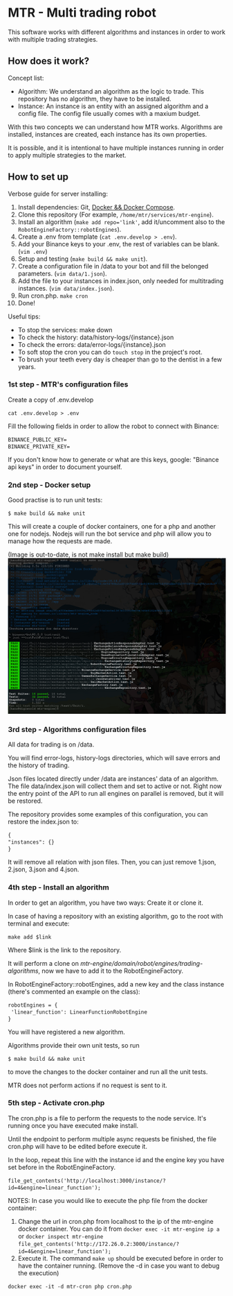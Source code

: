 # MTR - Multi trading robot

This software works with different algorithms and instances in order to work with multiple trading strategies.

## How does it work?

Concept list:

- Algorithm: We understand an algorithm as the logic to trade. This repository has no algorithm, they have to be installed.
- Instance: An instance is an entity with an assigned algorithm and a config file. The config file usually comes with a maxium budget.

With this two concepts we can understand how MTR works. Algorithms are installed, instances are created, each instance has its own properties.

It is possible, and it is intentional to have multiple instances running in order to apply multiple strategies to the market.

## How to set up

Verbose guide for server installing:

1. Install dependencies: Git, [Docker && Docker Compose](https://wiki.archlinux.org/title/docker#Installation). 
2. Clone this repository (For example, `/home/mtr/services/mtr-engine`).
3. Install an algorithm (`make add repo='link'`, add it/uncomment also to the `RobotEngineFactory::robotEngines`).
4. Create a .env from template (`cat .env.develop > .env`).
5. Add your Binance keys to your .env, the rest of variables can be blank. (`vim .env`)
6. Setup and testing (`make build && make unit`).
7. Create a configuration file in /data to your bot and fill the belonged parameters. (`vim data/1.json`).
8. Add the file to your instances in index.json, only needed for multitrading instances. (`vim data/index.json`).
9. Run cron.php. `make cron`
10. Done!

Useful tips:

* To stop the services: make down
* To check the history: data/history-logs/{instance}.json
* To check the errors: data/error-logs/{instance}.json
* To soft stop the cron you can do `touch stop` in the project's root.
* To brush your teeth every day is cheaper than go to the dentist in a few years.

### 1st step - MTR's configuration files

Create a copy of .env.develop

```
cat .env.develop > .env
```

Fill the following fields in order to allow the robot to connect with Binance:

```
BINANCE_PUBLIC_KEY=
BINANCE_PRIVATE_KEY=
```

If you don't know how to generate or what are this keys, google: "Binance api keys" in order to document yourself.

### 2nd step - Docker setup

Good practise is to run unit tests:

```
$ make build && make unit
```

This will create a couple of docker containers, one for a php and another one for nodejs. Nodejs will run the bot service
 and php will allow you to manage how the requests are made.

(Image is out-to-date, is not make install but make build)
![Make install and unit output](https://raw.githubusercontent.com/hanschrome/mtr-engine/main/doc/screenshots/make_install_unit.png)

### 3rd step - Algorithms configuration files

All data for trading is on /data.

You will find error-logs, history-logs directories, which will save errors and the history of trading.

Json files located directly under /data are instances' data of an algorithm. The file data/index.json will collect them
 and set to active or not. Right now the entry point of the API to run all engines on parallel is removed, but it will be
 restored.

The repository provides some examples of this configuration, you can restore the index.json to:

```
{
"instances": {}
}
```

It will remove all relation with json files. Then, you can just remove 1.json, 2.json, 3.json and 4.json.

### 4th step - Install an algorithm

In order to get an algorithm, you have two ways: Create it or clone it.

In case of having a repository with an existing algorithm, go to the root with terminal and execute:

```
make add $link
```

Where $link is the link to the repository.

It will perform a clone on *mtr-engine/domain/robot/engines/trading-algorithms*, now we have to add it to the RobotEngineFactory.

In RobotEngineFactory::robotEngines, add a new key and the class instance (there's commented an example on the class):

```
robotEngines = {
 'linear_function': LinearFunctionRobotEngine
}
```

You will have registered a new algorithm.

Algorithms provide their own unit tests, so run 
```
$ make build && make unit
```
to move the changes to the docker container and run all the unit tests.

MTR does not perform actions if no request is sent to it.

### 5th step - Activate cron.php

The cron.php is a file to perform the requests to the node service. It's running once you have executed make install.

Until the endpoint to perform multiple async requests be finished, the file cron.php will have to be edited before
 execute it.

In the loop, repeat this line with the instance id and the engine key you have set before in the RobotEngineFactory.

```
file_get_contents('http://localhost:3000/instance/?id=4&engine=linear_function');
```

NOTES: In case you would like to execute the php file from the docker container:

1. Change the url in cron.php from localhost to the ip of the mtr-engine docker container. You can do it from `docker exec -it mtr-engine ip a` or `docker inspect mtr-engine`
`file_get_contents('http://172.26.0.2:3000/instance/?id=4&engine=linear_function');`
2. Execute it. The command `make up` should be executed before in order to have the container running. (Remove the -d in case you want to debug the execution)

```
docker exec -it -d mtr-cron php cron.php
```